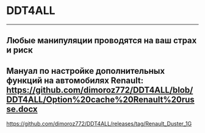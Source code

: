 # DDT4ALL
-----------------------------------------------------------------------------------------------------------------------------------------------------------
Любые манипуляции проводятся на ваш страх и риск
-----------------------------------------------------------------------------------------------------------------------------------------------------------
Мануал по настройке дополнительных функций на автомобилях Renault: https://github.com/dimoroz772/DDT4ALL/blob/DDT4ALL/Option%20cache%20Renault%20russe.docx
-----------------------------------------------------------------------------------------------------------------------------------------------------------
https://github.com/dimoroz772/DDT4ALL/releases/tag/Renault_Duster_1G

